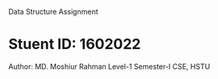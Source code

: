   Data Structure Assignment
# Stuent ID: 1602022
  Author: MD. Moshiur Rahman
  Level-1 Semester-I
  CSE, HSTU
